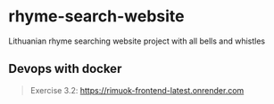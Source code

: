 # rhyme-search-website
Lithuanian rhyme searching website project with all bells and whistles


## Devops with docker
>Exercise 3.2: https://rimuok-frontend-latest.onrender.com




